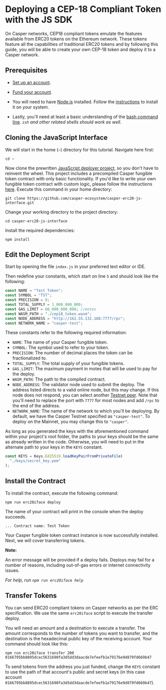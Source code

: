 # Deploying a CEP-18 Compliant Token with the JS SDK

On Casper networks, CEP18 compliant tokens emulate the features available from ERC20 tokens on the Ethereum network. These tokens feature all the capabilities of traditional ERC20 tokens and by following this guide, you will be able to create your own CEP-18 token and deploy it to a Casper network.

## Prerequisites

- [Set up an account](https://docs.casper.network/concepts/accounts-and-keys/#creating-accounts-and-keys).
- [Fund your account](https://docs.casper.network/concepts/accounts-and-keys/#funding-your-account).

- You will need to have [Node.js](https://nodejs.org/en/) installed. Follow the [instructions](https://nodejs.org/en/download) to install it on your system.

- Lastly, you'll need at least a basic understanding of the [bash command line](https://www.gnu.org/software/bash/manual/bash.html). *`zsh` and other related shells should work as well.*

## Cloning the JavaScript Interface

We will start in the home (`~`) directory for this tutorial. Navigate here first:

`cd ~`

Now clone the prewritten [JavaScript deployer project](https://github.com/casper-ecosystem/casper-erc20-js-interface), so you don't have to reinvent the wheel. This project includes a precompiled Casper fungible token contract with only basic functionality. If you'd like to write your own fungible token contract with custom logic, please follow the instructions [here](https://docs.casper.network/developers/writing-onchain-code/simple-contract/). Execute this command in your home directory:

`git clone https://github.com/casper-ecosystem/casper-erc20-js-interface.git`

Change your working directory to the project directory:

`cd casper-erc20-js-interface`

Install the required dependencies:

`npm install`

## Edit the Deployment Script

Start by opening the file `index.js` in your preferred text editor or IDE.

Then redefine your constants, which start on line `5` and should look like the following:

```javascript
const NAME = "Test Token";
const SYMBOL = "TST";
const PRECISION = 8;
const TOTAL_SUPPLY = 1_000_000_000;
const GAS_LIMIT = 60_000_000_000; //motes
const WASM_PATH = "./cep18_token.wasm";
const NODE_ADDRESS = "http://162.55.132.188:7777/rpc";
const NETWORK_NAME = "casper-test";
```

These constants refer to the following required information:

* `NAME`: The name of your Casper fungible token.
* `SYMBOL`: The symbol used to refer to your token.
* `PRECISION`: The number of decimal places the token can be fractionalized to.
* `TOTAL_SUPPLY`: The total supply of your fungible tokens.
* `GAS_LIMIT`: The maximum payment in motes that will be used to pay for the deploy.
* `WASM_PATH`: The path to the compiled contract.
* `NODE_ADDRESS`: The validator node used to submit the deploy. The address listed directs to a valid online node, but this may change. If this node does not respond, you can select another [Testnet peer](https://testnet.cspr.live/tools/peers). Note that you'll need to replace the port with `7777` for most nodes and add `/rpc` to the end of the address.
* `NETWORK_NAME`: The name of the network to which you'll be deploying. By default, we have the Casper Testnet specified as `"casper-test"`. To deploy on the Mainnet, you may change this to `"casper"`.

As long as you generated the keys with the aforementioned command within your project's root folder, the paths to your keys should be the same as already written in the code. Otherwise, you will need to put in the alternate path to your keys in the `KEYS` constant.

```javascript
const KEYS = Keys.Ed25519.loadKeyPairFromPrivateFile(
  "./keys/secret_key.pem"
);
```

## Install the Contract

To install the contract, execute the following command:

`npm run erc20iface deploy`

The name of your contract will print in the console when the deploy succeeds.

`... Contract name: Test Token`

Your Casper fungible token contract instance is now successfully installed. Next, we will cover transferring tokens.

**Note:**

An error message will be provided if a deploy fails. Deploys may fail for a number of reasons, including out-of-gas errors or internet connectivity issues.

*For help, run `npm run erc20iface help`*

## Transfer Tokens

You can send ERC20 compliant tokens on Casper networks as per the ERC specification. We use the same  `erc20iface` script to execute the transfer deploy.

You will need an amount and a destination to execute a transfer. The amount corresponds to the number of tokens you want to transfer, and the destination is the hexadecimal public key of the receiving account. Your command should look like this:

`npm run erc20iface transfer 200 0166795bb8895dcec5631690fa3d5dd3daacde7efeefb1e79176e9d879fd669b47`

To send tokens from the address you just funded, change the `KEYS` constant to use the path of that account's public and secret keys (in this case account `0166795bb8895dcec5631690fa3d5dd3daacde7efeefb1e79176e9d879fd669b47`).

